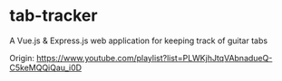 # tab-tracker
A Vue.js &amp; Express.js web application for keeping track of guitar tabs

Origin: https://www.youtube.com/playlist?list=PLWKjhJtqVAbnadueQ-C5keMQQiQau_i0D